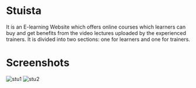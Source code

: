 # Stuista
It is an E-learning Website which offers online courses which learners can buy and get benefits from the video lectures uploaded by the experienced trainers.
It is divided into two sections: one for learners and one for trainers.
# Screenshots
![stu1](https://user-images.githubusercontent.com/89265203/224547702-fce9122d-335d-421e-acc2-b37431010832.JPG)
![stu2](https://user-images.githubusercontent.com/89265203/224547704-b40cf79e-9008-40df-9838-22209aef3239.JPG)
